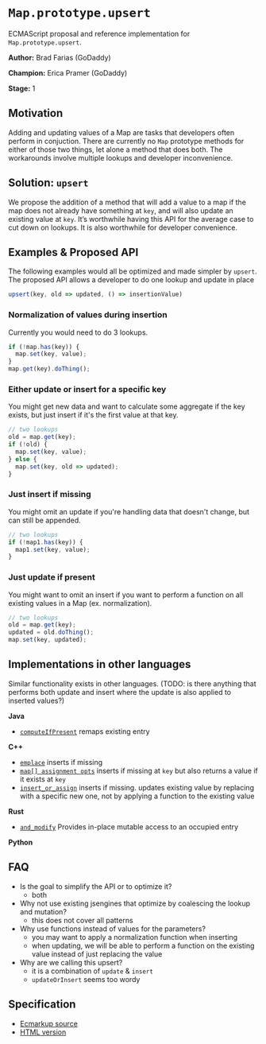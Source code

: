 # `Map.prototype.upsert`

ECMAScript proposal and reference implementation for `Map.prototype.upsert`.

**Author:** Brad Farias (GoDaddy)

**Champion:** Erica Pramer (GoDaddy)

**Stage:** 1

## Motivation

Adding and updating values of a Map are tasks that developers often perform 
in conjuction. There are currently no `Map` prototype methods for either of those two
things, let alone a method that does both. The workarounds involve multiple 
lookups and developer inconvenience.

## Solution: `upsert`

We propose the addition of a method that will add a value to a map if the map does not already have something at `key`, and will also update an existing 
value at `key`. 
It’s worthwhile having this API for the average case to cut down on lookups.
It is also worthwhile for developer convenience.

## Examples & Proposed API

The following examples would all be optimized and made simpler by `upsert`.
The proposed API allows a developer to do one lookup and update in place
```js
upsert(key, old => updated, () => insertionValue)
```

### Normalization of values during insertion
Currently you would need to do 3 lookups.
```js
if (!map.has(key)) {
  map.set(key, value);
}
map.get(key).doThing();
```

### Either update or insert for a specific key
You might get new data and want to calculate some aggregate if the key exists,
but just insert if it's the first value at that key.

```js
// two lookups
old = map.get(key);
if (!old) {
  map.set(key, value);
} else {
  map.set(key, old => updated);
}
```

### Just insert if missing
You might omit an update if you're handling data that doesn't change, but
can still be appended.
```js
// two lookups
if (!map1.has(key)) {
  map1.set(key, value);
}
```

### Just update if present
You might want to omit an insert if you want to perform a function on
all existing values in a Map (ex. normalization).

```js
// two lookups
old = map.get(key);
updated = old.doThing();
map.set(key, updated);
```

## Implementations in other languages

Similar functionality exists in other languages. (TODO: is there anything
that performs both update and insert where the update is also applied to
inserted values?)

**Java**

* [`computeIfPresent`](https://docs.oracle.com/javase/9/docs/api/java/util/Map.html#computeIfPresent-K-java.util.function.BiFunction-) remaps existing entry


**C++**

* [`emplace`](https://en.cppreference.com/w/cpp/container/map/emplace) inserts if missing
* [`map[] assignment opts`](https://en.cppreference.com/w/cpp/container/map/operator_at) inserts if missing
at `key` but also returns a value if it exists at `key`
* [`insert_or_assign`](https://en.cppreference.com/w/cpp/container/map/insert_or_assign) inserts if missing. updates existing value by replacing with a 
specific new one, not by applying a function to the existing value


**Rust**

* [`and_modify`](https://doc.rust-lang.org/std/collections/hash_map/enum.Entry.html#method.and_modify) Provides in-place mutable access to an occupied entry


**Python**



## FAQ
- Is the goal to simplify the API or to optimize it?
  - both
- Why not use existing jsengines that optimize by coalescing the lookup and mutation? 
  - this does not cover all patterns
- Why use functions instead of values for the parameters?
  - you may want to apply a normalization function when inserting
  - when updating, we will be able to perform a function on the existing value
  instead of just replacing the value
- Why are we calling this upsert?
  - it is a combination of `update` & `insert`
  - `updateOrInsert` seems too wordy

## Specification

* [Ecmarkup source](https://github.com/thumbsupep/proposal-upsert/blob/master/spec.emu)
* [HTML version](https://thumbsupep.github.io/proposal-upsert/)
